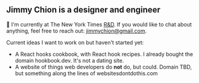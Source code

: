 ## Jimmy Chion is a designer and engineer

:wave:  I'm currently at The New York Times [R&D](https://rd.nytimes.com). If you would like to chat about anything, feel free to reach out: jimmychion@gmail.com.

Current ideas I want to work on but haven't started yet:
* A React hooks cookbook, with React hook recipes. I already bought the domain hookbook.dev. It's not a dating site.
* A website of things web developers do **not** do, but could. Domain TBD, but something along the lines of websitesdontdothis.com
